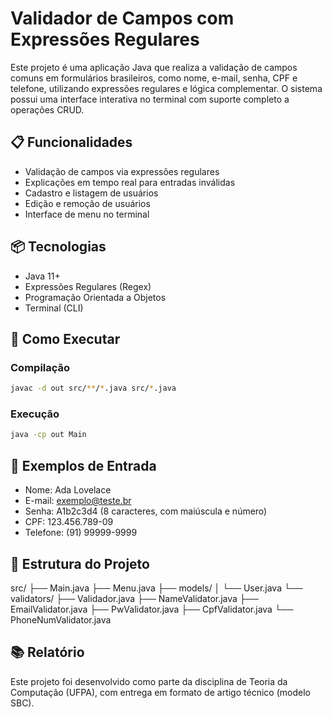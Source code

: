 # Validador de Campos com Expressões Regulares

Este projeto é uma aplicação Java que realiza a validação de campos comuns em formulários brasileiros, como nome, e-mail, senha, CPF e telefone, utilizando expressões regulares e lógica complementar. O sistema possui uma interface interativa no terminal com suporte completo a operações CRUD.

## 📋 Funcionalidades

- Validação de campos via expressões regulares
- Explicações em tempo real para entradas inválidas
- Cadastro e listagem de usuários
- Edição e remoção de usuários
- Interface de menu no terminal

## 📦 Tecnologias

- Java 11+
- Expressões Regulares (Regex)
- Programação Orientada a Objetos
- Terminal (CLI)

## 🚀 Como Executar

### Compilação

```bash
javac -d out src/**/*.java src/*.java
```

### Execução

```bash
java -cp out Main
```

## 🧪 Exemplos de Entrada
 - Nome: Ada Lovelace
 - E-mail: exemplo@teste.br
 - Senha: A1b2c3d4 (8 caracteres, com maiúscula e número)
 - CPF: 123.456.789-09
 - Telefone: (91) 99999-9999

## 📁 Estrutura do Projeto

 src/
 ├── Main.java
 ├── Menu.java
 ├── models/
 │   └── User.java
 └── validators/
    ├── Validador.java
    ├── NameValidator.java
    ├── EmailValidator.java
    ├── PwValidator.java
    ├── CpfValidator.java
    └── PhoneNumValidator.java

## 📚 Relatório
Este projeto foi desenvolvido como parte da disciplina de Teoria da Computação (UFPA), com entrega em formato de artigo técnico (modelo SBC).
